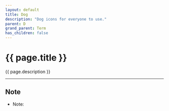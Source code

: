 ```yaml
---
layout: default
title: Dog
description: "Dog icons for everyone to use."
parent: D
grand_parent: Term
has_children: false
---
```

# {{ page.title }}
{{ page.description }}

* * * 

## Note
- Note:
